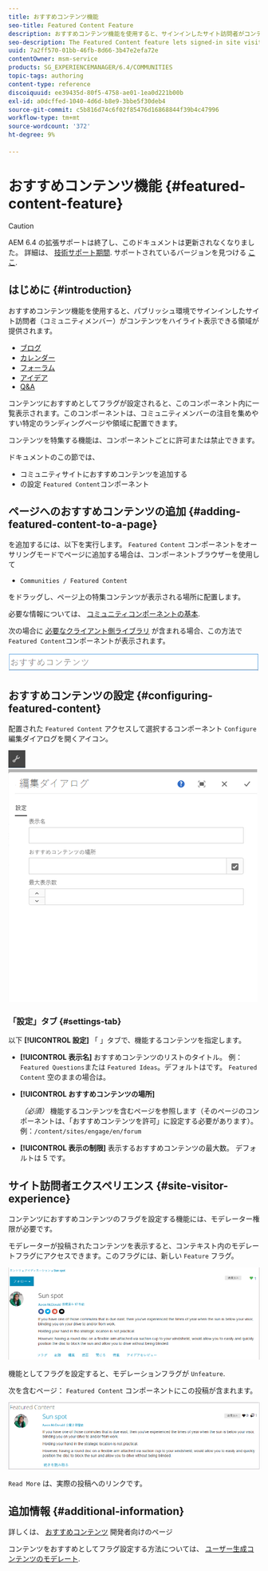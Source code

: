 ```yaml
---
title: おすすめコンテンツ機能
seo-title: Featured Content Feature
description: おすすめコンテンツ機能を使用すると、サインインしたサイト訪問者がコンテンツを強調表示できます
seo-description: The Featured Content feature lets signed-in site visitors highlight content
uuid: 7a2ff570-01bb-46fb-8d66-3b47e2efa72e
contentOwner: msm-service
products: SG_EXPERIENCEMANAGER/6.4/COMMUNITIES
topic-tags: authoring
content-type: reference
discoiquuid: ee39435d-80f5-4758-ae01-1ea0d221b00b
exl-id: a0dcffed-1040-4d6d-b8e9-3bbe5f30deb4
source-git-commit: c5b816d74c6f02f85476d16868844f39b4c47996
workflow-type: tm+mt
source-wordcount: '372'
ht-degree: 9%

---
```


# おすすめコンテンツ機能 {#featured-content-feature}

>[!CAUTION]
>
>AEM 6.4 の拡張サポートは終了し、このドキュメントは更新されなくなりました。 詳細は、 [技術サポート期間](https://helpx.adobe.com/jp/support/programs/eol-matrix.html). サポートされているバージョンを見つける [ここ](https://experienceleague.adobe.com/docs/?lang=ja).

## はじめに {#introduction}

おすすめコンテンツ機能を使用すると、パブリッシュ環境でサインインしたサイト訪問者（コミュニティメンバー）がコンテンツをハイライト表示できる領域が提供されます。

* [ブログ](blog-feature.md)
* [カレンダー](calendar.md)
* [フォーラム](forum.md)
* [アイデア](ideation-feature.md)
* [Q&amp;A](working-with-qna.md)

コンテンツにおすすめとしてフラグが設定されると、このコンポーネント内に一覧表示されます。このコンポーネントは、コミュニティメンバーの注目を集めやすい特定のランディングページや領域に配置できます。

コンテンツを特集する機能は、コンポーネントごとに許可または禁止できます。

ドキュメントのこの節では、

* コミュニティサイトにおすすめコンテンツを追加する
* の設定 `Featured Content`コンポーネント

## ページへのおすすめコンテンツの追加 {#adding-featured-content-to-a-page}

を追加するには、以下を実行します。 `Featured Content` コンポーネントをオーサリングモードでページに追加する場合は、コンポーネントブラウザーを使用して

* `Communities / Featured Content`

をドラッグし、ページ上の特集コンテンツが表示される場所に配置します。

必要な情報については、 [コミュニティコンポーネントの基本](basics.md).

次の場合に [必要なクライアント側ライブラリ](essentials-featured.md#essentials-for-client-side) が含まれる場合、この方法で `Featured Content`コンポーネントが表示されます。

![chlimage_1-13](assets/chlimage_1-13.png)

## おすすめコンテンツの設定 {#configuring-featured-content}

配置された `Featured Content` アクセスして選択するコンポーネント `Configure` 編集ダイアログを開くアイコン。

![chlimage_1-14](assets/chlimage_1-14.png) ![chlimage_1-15](assets/chlimage_1-15.png)

### 「設定」タブ {#settings-tab}

以下 **[!UICONTROL 設定]** 「 」タブで、機能するコンテンツを指定します。

* **[!UICONTROL 表示名]**
おすすめコンテンツのリストのタイトル。 例： 
`Featured Questions`または `Featured Ideas`。デフォルトはです。 `Featured Content` 空のままの場合は。

* **[!UICONTROL おすすめコンテンツの場所]**

   *（必須）* 機能するコンテンツを含むページを参照します（そのページのコンポーネントは、「おすすめコンテンツを許可」に設定する必要があります）。 例：`/content/sites/engage/en/forum`

* **[!UICONTROL 表示の制限]**
表示するおすすめコンテンツの最大数。 デフォルトは 5 です。

## サイト訪問者エクスペリエンス {#site-visitor-experience}

コンテンツにおすすめコンテンツのフラグを設定する機能には、モデレーター権限が必要です。

モデレーターが投稿されたコンテンツを表示すると、コンテキスト内のモデレートフラグにアクセスできます。このフラグには、新しい `Feature` フラグ。

![chlimage_1-16](assets/chlimage_1-16.png)

機能としてフラグを設定すると、モデレーションフラグが `Unfeature`.

次を含むページ： `Featured Content` コンポーネントにこの投稿が含まれます。

![chlimage_1-17](assets/chlimage_1-17.png)

`Read More` は、実際の投稿へのリンクです。

## 追加情報 {#additional-information}

詳しくは、 [おすすめコンテンツ](essentials-featured.md) 開発者向けのページ

コンテンツをおすすめとしてフラグ設定する方法については、 [ユーザー生成コンテンツのモデレート](moderate-ugc.md).
